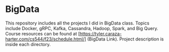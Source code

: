 # BigData
This repository includes all the projects I did in BigData class. Topics include Docker, gRPC, Kafka, Cassandra, Hadoop, Spark, and Big Query. Course resources can be found at [https://tyler.caraza-harter.com/cs544/f23/schedule.html/] (BigData Link). Project description is inside each directory.
